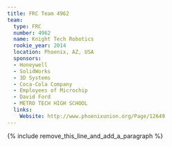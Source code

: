 ```yaml
---
title: FRC Team 4962
team:
  type: FRC
  number: 4962
  name: Knight Tech Robotics
  rookie_year: 2014
  location: Phoenix, AZ, USA
  sponsors:
  - Honeywell
  - SolidWorks
  - 3D Systems
  - Coca-Cola Company
  - Employees of Microchip
  - David Ford
  - METRO TECH HIGH SCHOOL
  links:
    Website: http://www.phoenixunion.org/Page/12649
---
```


{% include remove_this_line_and_add_a_paragraph %}